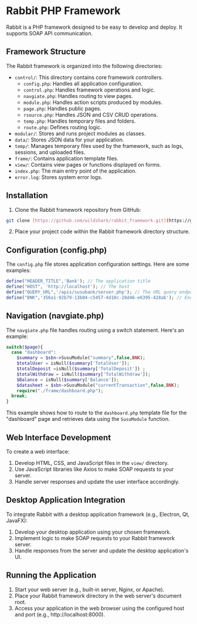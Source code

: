 
# Rabbit PHP Framework

Rabbit is a PHP framework designed to be easy to develop and deploy. It supports SOAP API communication.

## Framework Structure

The Rabbit framework is organized into the following directories:

* `control/`: This directory contains core framework controllers.
    * `config.php`: Handles all application configuration.
    * `control.php`: Handles framework operations and logic.
    * `navgiate.php`: Handles routing to view pages.
    * `module.php`: Handles action scripts produced by modules.
    * `page.php`: Handles public pages.
    * `rsource.php`: Handles JSON and CSV CRUD operations.
    * `temp.php`: Handles temporary files and folders.
    * `route.php`: Defines routing logic.
* `modular/`: Stores and runs project modules as classes.
* `data/`: Stores JSON data for your application.
* `temp/`: Manages temporary files used by the framework, such as logs, sessions, and uploaded files.
* `frame/`: Contains application template files.
* `view/`: Contains view pages or functions displayed on forms.
* `index.php`: The main entry point of the application.
* `error.log`: Stores system error logs.

## Installation

1. Clone the Rabbit framework repository from GitHub:

```bash
git clone [https://github.com/wildshark/rabbit_framework.git](https://github.com/wildshark/rabbit_framework.git)
```

2. Place your project code within the Rabbit framework directory structure.

## Configuration (config.php)

The `config.php` file stores application configuration settings. Here are some examples:

```php
define("HEADER_TITLE",'Bank'); // The application title
define("HOST", 'http://localhost'); // The host
define("QUERY_URL",'/apis/susubank/server.php'); // The URL query endpoint
define("BNK",'356a1-92b79-13b04-c5457-4d18c-28d46-e6395-428ab'); // Endpoint token
```

## Navigation (navgiate.php)

The `navgiate.php` file handles routing using a switch statement. Here's an example:

```php
switch($page){
  case "dashboard":
    $summary = $sbn->SusuModule("summary",false,BNK);
    $totalUser = isNull($summary['TotalUser']);
    $totalDeposit =isNull($summary['TotalDeposit']) ;
    $totalWithdraw = isNull($summary['TotalWithdraw']);
    $Balance = isNull($summary['Balance']);
    $datasheet = $sbn->SusuModule("currentTransaction",false,BNK);
    require("./frame/dashboard.php");
  break;
}
```

This example shows how to route to the `dashboard.php` template file for the "dashboard" page and retrieves data using the `SusuModule` function.

## Web Interface Development

To create a web interface:

1. Develop HTML, CSS, and JavaScript files in the `view/` directory.
2. Use JavaScript libraries like Axios to make SOAP requests to your server.
3. Handle server responses and update the user interface accordingly.

## Desktop Application Integration

To integrate Rabbit with a desktop application framework (e.g., Electron, Qt, JavaFX):

1. Develop your desktop application using your chosen framework.
2. Implement logic to make SOAP requests to your Rabbit framework server.
3. Handle responses from the server and update the desktop application's UI.

## Running the Application

1. Start your web server (e.g., built-in server, Nginx, or Apache).
2. Place your Rabbit framework directory in the web server's document root.
3. Access your application in the web browser using the configured host and port (e.g., http://localhost:8000).
